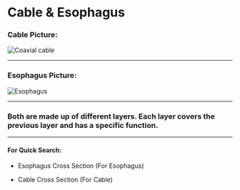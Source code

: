 # Cable & Esophagus

### Cable Picture:

<img src="https://www.electricaltechnology.org/wp-content/uploads/2015/02/Why-Coaxial-Cables-are-Highly-Insulated.jpg" alt="Coaxial cable" />

<hr />

### Esophagus Picture:

<img src="https://upload.wikimedia.org/wikipedia/commons/b/b1/2402_Layers_of_the_Gastrointestinal_Tract.jpg" alt="Esophagus" />

<hr />

### Both are made up of different layers. Each layer covers the previous layer and has a specific function.

<hr />

#### For Quick Search:

- Esophagus Cross Section (For Esophagus)

- Cable Cross Section (For Cable)
